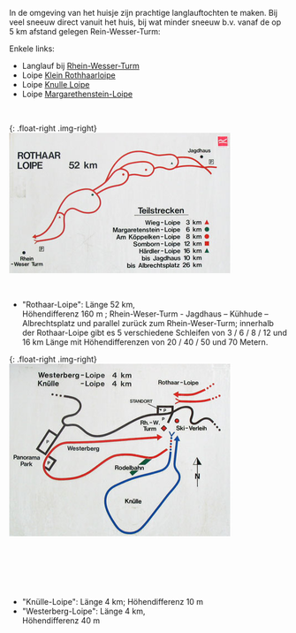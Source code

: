

<style>
.img-right {
  max-width: 50%;
}
.img-right > img {
  max-width: 100%;
}
</style>


In de omgeving van het huisje zijn prachtige langlauftochten te maken. Bij veel sneeuw direct vanuit het huis, bij wat minder sneeuw b.v. vanaf de op 5 km afstand gelegen Rein-Wesser-Turm:

Enkele links:

* Langlauf bij [Rhein-Wesser-Turm](http://www.nordicsport-arena.de/de/nsa/skigebiete/detail/rhein-weser-turm-9842)
* Loipe [Klein Rothhaarloipe](http://www.loipenportal.de/sauerland?sid=10580 )
* Loipe [Knulle Loipe](http://www.loipenportal.de/sauerland?sid=10577 )
* Loipe [Margarethenstein-Loipe](http://www.loipenportal.de/sauerland?sid=10330 )

&nbsp; 

{: .float-right .img-right}
![rothaarLoipe](../../fotos/img_0078.jpg)

&nbsp;

* "Rothaar-Loipe": Länge 52 km,  
Höhendifferenz 160 m ; Rhein-Weser-Turm  -  Jagdhaus – Kühhude – Albrechtsplatz und parallel zurück zum Rhein-Weser-Turm; innerhalb der Rothaar-Loipe gibt es 5 verschiedene Schleifen von 3 / 6 / 8 / 12 und 16 km Länge mit Höhendifferenzen von 20 / 40 / 50 und 70 Metern.

{: .float-right .img-right}
![knulleLoipe](../../fotos/img_0079.jpg)

&nbsp;

&nbsp;

&nbsp;

* "Knülle-Loipe": Länge 4 km;
Höhendifferenz 10 m
* "Westerberg-Loipe": Länge 4 km,  
Höhendifferenz 40 m
